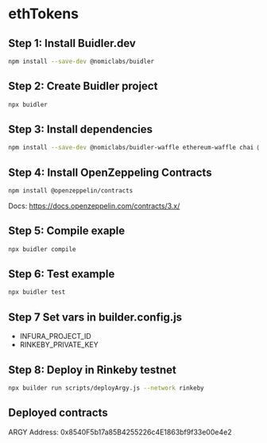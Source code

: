 # ethTokens

## Step 1: Install Buidler.dev

```sh
npm install --save-dev @nomiclabs/buidler
```


## Step 2: Create Buidler project

```sh
npx buidler
```

## Step 3: Install dependencies

```sh
npm install --save-dev @nomiclabs/buidler-waffle ethereum-waffle chai @nomiclabs/buidler-ethers ethers
```

## Step 4: Install OpenZeppeling Contracts

```sh
npm install @openzeppelin/contracts
```

Docs: https://docs.openzeppelin.com/contracts/3.x/

## Step 5: Compile exaple

```sh
npx buidler compile
```

## Step 6: Test example

```sh
npx buidler test
```

## Step 7 Set vars in builder.config.js

- INFURA_PROJECT_ID
- RINKEBY_PRIVATE_KEY

## Step 8: Deploy in Rinkeby testnet

```sh
npx builder run scripts/deployArgy.js --network rinkeby
```
## Deployed contracts
ARGY Address: 0x8540F5b17a85B4255226c4E1863bf9f33e00e4e2